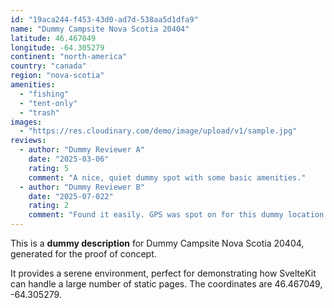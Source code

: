 ```yaml
---
id: "19aca244-f453-43d0-ad7d-538aa5d1dfa9"
name: "Dummy Campsite Nova Scotia 20404"
latitude: 46.467049
longitude: -64.305279
continent: "north-america"
country: "canada"
region: "nova-scotia"
amenities:
  - "fishing"
  - "tent-only"
  - "trash"
images:
  - "https://res.cloudinary.com/demo/image/upload/v1/sample.jpg"
reviews:
  - author: "Dummy Reviewer A"
    date: "2025-03-06"
    rating: 5
    comment: "A nice, quiet dummy spot with some basic amenities."
  - author: "Dummy Reviewer B"
    date: "2025-07-022"
    rating: 2
    comment: "Found it easily. GPS was spot on for this dummy location."
---
```


This is a **dummy description** for Dummy Campsite Nova Scotia 20404, generated for the proof of concept.

It provides a serene environment, perfect for demonstrating how SvelteKit can handle a large number of static pages. The coordinates are 46.467049, -64.305279.
